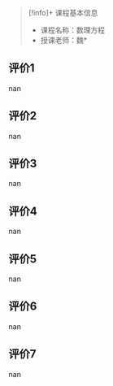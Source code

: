 >[!info]+ 课程基本信息
>
> - 课程名称：数理方程
> - 授课老师：魏*

## 评价1

nan
## 评价2

nan
## 评价3

nan
## 评价4

nan
## 评价5

nan
## 评价6

nan
## 评价7

nan

